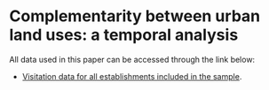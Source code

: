 # Complementarity between urban land uses: a temporal analysis
All data used in this paper can be accessed through the link below:
- [Visitation data for all establishments included in the sample](https://mega.nz/file/e9QRSA4J#G3FGwB2qZFDzDeQk2jO1CyCFiultw0PYJxLKQDe3Ts8).
